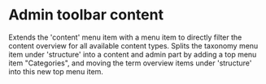 # Admin toolbar content

Extends the 'content' menu item with a menu item to directly filter the content overview for all available content types.
Splits the taxonomy menu item under 'structure' into a content and admin part by adding a top menu item "Categories", and
moving the term overview items under 'structure' into this new top menu item.